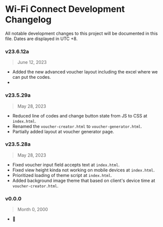 # Wi-Fi Connect Development Changelog
All notable development changes to this project will be documented in this file. Dates are displayed in UTC +8.


### v23.6.12a
> June 12, 2023
- Added the new advanced voucher layout including the excel where we can put the codes.
- 

### v23.5.29a
> May 28, 2023
- Reduced line of codes and change button state from JS to CSS at `index.html`.
- Renamed the `voucher-creator.html` to `voucher-generator.html`.
- Partially added layout at voucher generator page.

### v23.5.28a
> May 28, 2023
- Fixed voucher input field accepts text at `index.html`.
- Fixed view height kinda not working on mobile devices at `index.html`.
- Prioritized loading of theme script at `index.html`.
- Added background image theme that based on client's device time at `voucher-creator.html`.

### v0.0.0
> Month 0, 2000
- 👀 <!-- Previous development changes was not recorded. My bad, sorry.  -->